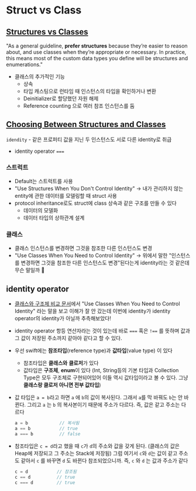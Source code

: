 # Struct vs Class

## [Structures vs Classes](https://docs.swift.org/swift-book/LanguageGuide/ClassesAndStructures.html#ID83)

"As a general guideline, **prefer structures** because they’re easier to reason about, and use classes when they’re appropriate or necessary. In practice, this means most of the custom data types you define will be structures and enumerations."

- 클래스의 추가적인 기능
    - 상속
    - 타입 캐스팅으로 런타임 때 인스턴스의 타입을 확인하거나 변환
    - Deinitializer로 할당했던 자원 해제
    - Reference counting 으로 여러 참조 인스턴스를 둠

## [Choosing Between Structures and Classes](https://developer.apple.com/documentation/swift/choosing_between_structures_and_classes)

`idendity` - 같은 프로퍼티 값을 지닌 두 인스턴스도 서로 다른 identity로 취급

- identity operator `===`

### 스트럭트

- Default는 스트럭트를 사용
- "Use Structures When You Don't Control Identity" → 내가 관리하지 않는 entity에 관한 데이터를 모델링할 때 struct 사용
- protocol inheritance로도 struct에 class 상속과 같은 구조를 만들 수 있다
    - 데이터의 모델화
    - 데이터 타입의 상하관계 설계

### 클래스

- 클래스 인스턴스를 변경하면 그것을 참조한 다른 인스턴스도 변경
- "Use Classes When You Need to Control Identity" → 위에서 말한 "인스턴스를 변경하면 그것을 참조한 다른 인스턴스도 변경"된다는게 identity라는 것 같은데 무슨 말일까 🤔

## identity operator

- [클래스와 구조체 비교 문서](https://developer.apple.com/documentation/swift/choosing_between_structures_and_classes)에서 "Use Classes When You Need to Control Identity" 라는 말을 보고 이해가 잘 안 갔는데 이번에 identity가 identity operator의 identity가 아닐까 추측해보았다!
- identity operator 항등 연산자라는 것이 있는데 바로 `===` 혹은 `!==` 를 뜻하며 값과 그 값이 저장된 주소까지 같아야 같다고 할 수 있다.
- 우선 swift에는 **참조타입**(reference type)과 **값타입**(value type) 이 있다
    - 참조타입은 **클래스와** **클로저**가 있다
    - 값타입은 **구조체**, **enum**이 있다 (Int, String등의 기본 타입과 Collection Type은 모두 구조체로 구현되어있어 이들 역시 값타입이라고 볼 수 있다. 그냥 **클래스랑 클로저 아니면 전부 값타입**)
- 값 타입은 `a = b`라고 하면 `a` 에 `b`의 값이 복사된다. 그래서 `a`를 막 바꿔도 `b`는 안 바뀐다. 그리고 `a` 는 `b` 의 복사본이기 때문에 주소가 다르다. 즉, 값은 같고 주소는 다르다

    ```swift
    a = b            // 복사됨
    a == b           // true
    a === b          // false
    ```

- 참조타입은 `c = d`라고 했을 때 `c`가 `d`의 주소와 값을 갖게 된다. (클래스의 값은 Heap에 저장되고 그 주소는 Stack에 저장됨) 그럼 여기서 `c`와 `d`는 값이 같고 주소도 같아서 `c` 를 바꾸면 `d` 도 바뀐다 참조되었으니까. 즉,  `c` 와 `d` 는 값과 주소가 같다

    ```swift
    c = d           // 참조됨
    c == d          // true
    c === d         // true
    ```
